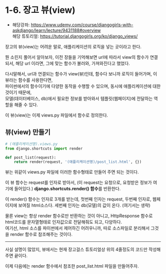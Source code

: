 # 1-6. 장고 뷰(view)
- 해당강좌: https://www.udemy.com/course/djangogirls-with-askdjango/learn/lecture/9431188#overview  
해당 튜토리얼: https://tutorial.djangogirls.org/ko/django_views/

장고의 뷰(view)는 어려운 말로, 애플리케이션의 로직을 넣는 곳이라고 한다. 

뭔 소린지 풀어서 알아보자, 이전 장들을 기억해보면 url에 따라서 view의 함수가 연결되서, 해당 url 이라면, 그에 맞는 함수가 불러와, 가져와진다고 했었다. 

다시말해서, url과 연결되는 함수가 view(뷰)인데, 함수다 보니까 로직이 들어가며, 이 뷰라는 함수를 사용한다면,  
파이썬에서의 함수이기에 다양한 동작을 수행할 수 있으며, 동시에 애플리케이션에 대한 것이기 때문에,  
모델(데이터베이스, db)에서 필요한 정보를 받아와서 템플릿(웹페이지)에 전달하는 역할을 해줄 수 있다.

이 뷰(view)는 이제 views.py 파일에서 함수로 정의한다.

## 뷰(view) 만들기

```python
# (애플리케이션명).views.py
from django.shortcuts import render

def post_list(request):
    return render(request, '(애플리케이션명)/post_list.html', {})
```
뷰는 위같이 views.py 파일에 이러한 함수형태로 만들어 주면 되는 것이다. 

이 뷰 함수는 request를 인자로 받아서, (이 request는 요청으로, 요청받은 정보가 여기에 들어있다.) **django.shortcuts.render() 함수**를 반환한다.   

이 render() 함수는 인자로 3개를 받는데, 첫번째 인자는 request, 두번째 인자로, 웹페이지에 보여질 html소스다. 세번째 인자는 db(모델)의 값이 온다. (여기서는 생략) 

물론 view는 항상 render 함수로만 반환하는 것이 아니고, HttpResponse 함수로 html코드를 문자열형태로 인자값으로 전달해줘도 되고, 다양하다.  
여기선, html 소스를 파이썬에서 제어하긴 어려우니까, 따로 소스파일로 분리해서 그것을 render 함수로 참조해주는 것이다.

---

사실 설명이 많았지, 뷰에서는 현재 장고걸스 튜토리얼상 위의 4줄정도의 코드만 작성해주면 끝이다.

이제 다음에는 render 함수에서 참조한 post_list.html 파일을 만들어주자.
